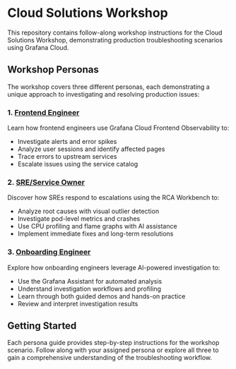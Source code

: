 # Cloud Solutions Workshop

This repository contains follow-along workshop instructions for the Cloud Solutions Workshop, demonstrating production troubleshooting scenarios using Grafana Cloud.

## Workshop Personas

The workshop covers three different personas, each demonstrating a unique approach to investigating and resolving production issues:

### 1. [Frontend Engineer](./frontend-engineer-persona.md)
Learn how frontend engineers use Grafana Cloud Frontend Observability to:
- Investigate alerts and error spikes
- Analyze user sessions and identify affected pages
- Trace errors to upstream services
- Escalate issues using the service catalog

### 2. [SRE/Service Owner](./sre-service-owner-persona.md)
Discover how SREs respond to escalations using the RCA Workbench to:
- Analyze root causes with visual outlier detection
- Investigate pod-level metrics and crashes
- Use CPU profiling and flame graphs with AI assistance
- Implement immediate fixes and long-term resolutions

### 3. [Onboarding Engineer](./onboarding-engineer-persona.md)
Explore how onboarding engineers leverage AI-powered investigation to:
- Use the Grafana Assistant for automated analysis
- Understand investigation workflows and profiling
- Learn through both guided demos and hands-on practice
- Review and interpret investigation results

## Getting Started

Each persona guide provides step-by-step instructions for the workshop scenario. Follow along with your assigned persona or explore all three to gain a comprehensive understanding of the troubleshooting workflow.